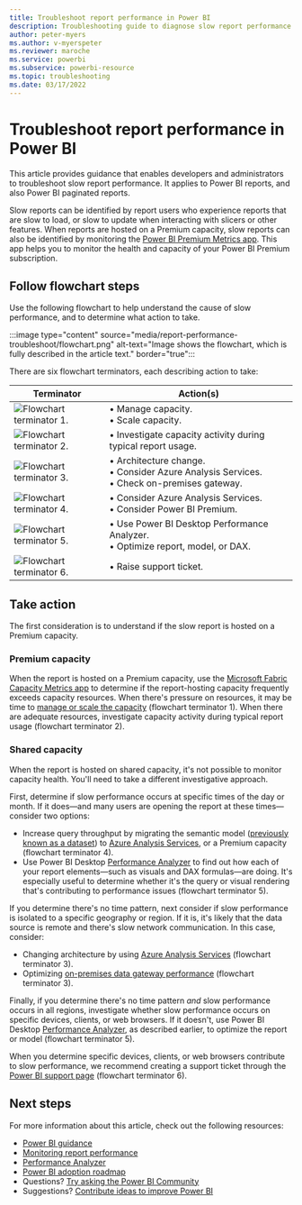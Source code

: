 ```yaml
---
title: Troubleshoot report performance in Power BI
description: Troubleshooting guide to diagnose slow report performance in Power BI.
author: peter-myers
ms.author: v-myerspeter
ms.reviewer: maroche
ms.service: powerbi
ms.subservice: powerbi-resource
ms.topic: troubleshooting
ms.date: 03/17/2022
---
```


# Troubleshoot report performance in Power BI

This article provides guidance that enables developers and administrators to troubleshoot slow report performance. It applies to Power BI reports, and also Power BI paginated reports.

Slow reports can be identified by report users who experience reports that are slow to load, or slow to update when interacting with slicers or other features. When reports are hosted on a Premium capacity, slow reports can also be identified by monitoring the [Power BI Premium Metrics app](/power-bi/enterprise/service-premium-metrics-app). This app helps you to monitor the health and capacity of your Power BI Premium subscription.

## Follow flowchart steps

Use the following flowchart to help understand the cause of slow performance, and to determine what action to take.

:::image type="content" source="media/report-performance-troubleshoot/flowchart.png" alt-text="Image shows the flowchart, which is fully described in the article text." border="true":::

There are six flowchart terminators, each describing action to take:

| **Terminator** | **Action(s)** |
|---|---|
| ![Flowchart terminator 1.](media/common/icon-01-red-30x30.png) | &bull;&nbsp;Manage capacity. <br/>&bull;&nbsp;Scale capacity. |
| ![Flowchart terminator 2.](media/common/icon-02-red-30x30.png) | &bull;&nbsp;Investigate capacity activity during typical report usage. |
| ![Flowchart terminator 3.](media/common/icon-03-red-30x30.png) | &bull;&nbsp;Architecture change. <br/>&bull;&nbsp;Consider Azure Analysis Services. <br/>&bull;&nbsp;Check on-premises gateway. |
| ![Flowchart terminator 4.](media/common/icon-04-red-30x30.png) | &bull;&nbsp;Consider Azure Analysis Services. <br/>&bull;&nbsp;Consider Power BI Premium. |
| ![Flowchart terminator 5.](media/common/icon-05-red-30x30.png) | &bull;&nbsp;Use Power BI Desktop Performance Analyzer. <br/>&bull;&nbsp;Optimize report, model, or DAX. |
| ![Flowchart terminator 6.](media/common/icon-06-red-30x30.png) | &bull;&nbsp;Raise support ticket. |

## Take action

The first consideration is to understand if the slow report is hosted on a Premium capacity.

### Premium capacity

When the report is hosted on a Premium capacity, use the [Microsoft Fabric Capacity Metrics app](/fabric/enterprise/metrics-app) to determine if the report-hosting capacity frequently exceeds capacity resources. When there's pressure on resources, it may be time to [manage or scale the capacity](../enterprise/service-admin-premium-manage.md) (flowchart terminator 1). When there are adequate resources, investigate capacity activity during typical report usage (flowchart terminator 2).

### Shared capacity

When the report is hosted on shared capacity, it's not possible to monitor capacity health. You'll need to take a different investigative approach.

First, determine if slow performance occurs at specific times of the day or month. If it does—and many users are opening the report at these times—consider two options:

- Increase query throughput by migrating the semantic model ([previously known as a dataset](/power-bi/connect-data/service-datasets-rename)) to [Azure Analysis Services](/azure/analysis-services/analysis-services-overview), or a Premium capacity (flowchart terminator 4).
- Use Power BI Desktop [Performance Analyzer](../create-reports/desktop-performance-analyzer.md) to find out how each of your report elements—such as visuals and DAX formulas—are doing. It's especially useful to determine whether it's the query or visual rendering that's contributing to performance issues (flowchart terminator 5).

If you determine there's no time pattern, next consider if slow performance is isolated to a specific geography or region. If it is, it's likely that the data source is remote and there's slow network communication. In this case, consider:

- Changing architecture by using [Azure Analysis Services](/azure/analysis-services/analysis-services-overview) (flowchart terminator 3).
- Optimizing [on-premises data gateway performance](/data-integration/gateway/service-gateway-performance) (flowchart terminator 3).

Finally, if you determine there's no time pattern *and* slow performance occurs in all regions, investigate whether slow performance occurs on specific devices, clients, or web browsers. If it doesn't, use Power BI Desktop [Performance Analyzer](../create-reports/desktop-performance-analyzer.md), as described earlier, to optimize the report or model (flowchart terminator 5).

When you determine specific devices, clients, or web browsers contribute to slow performance, we recommend creating a support ticket through the [Power BI support page](https://powerbi.microsoft.com/support/) (flowchart terminator 6).

## Next steps

For more information about this article, check out the following resources:

- [Power BI guidance](index.yml)
- [Monitoring report performance](monitor-report-performance.md)
- [Performance Analyzer](../create-reports/desktop-performance-analyzer.md)
- [Power BI adoption roadmap](powerbi-adoption-roadmap-overview.md)
- Questions? [Try asking the Power BI Community](https://community.powerbi.com/)
- Suggestions? [Contribute ideas to improve Power BI](https://ideas.powerbi.com/)